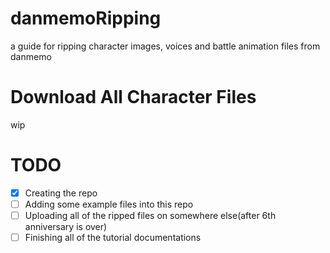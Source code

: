 # danmemoRipping
a guide for ripping character images, voices and battle animation files from danmemo

# Download All Character Files
wip

# TODO
- [x] Creating the repo
- [ ] Adding some example files into this repo
- [ ] Uploading all of the ripped files on somewhere else(after 6th anniversary is over)
- [ ] Finishing all of the tutorial documentations
